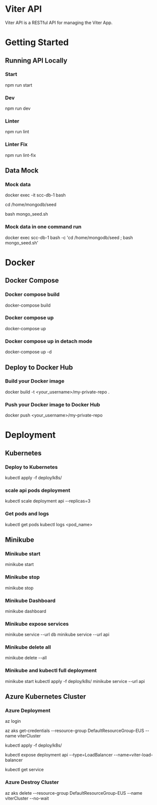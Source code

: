 # Viter API
Viter API is a RESTful API for managing the Viter App.

# Getting Started

## Running API Locally
### Start
npm run start

### Dev
npm run dev

### Linter
npm run lint

### Linter Fix 
npm run lint-fix

## Data Mock
### Mock data
docker exec -it scc-db-1 bash

cd /home/mongodb/seed

bash mongo_seed.sh

### Mock data in one command run 
docker exec scc-db-1 bash -c 'cd /home/mongodb/seed ; bash mongo_seed.sh' 

# Docker

## Docker Compose
### Docker compose build
docker-compose build

### Docker compose up
docker-compose up

### Docker compose up in detach mode
docker-compose up -d

## Deploy to Docker Hub

### Build your Docker image
docker build -t <your_username>/my-private-repo .

### Push your Docker image to Docker Hub
docker push <your_username>/my-private-repo

# Deployment

## Kubernetes
### Deploy to Kubernetes
kubectl apply -f deploy/k8s/

### scale api pods deployment
kubectl scale deployment api --replicas=3

### Get pods and logs
kubectl get pods
kubectl logs <pod_name>

## Minikube
### Minikube start
minikube start

### Minikube stop
minikube stop

### Minikube Dashboard
minikube dashboard

### Minikube expose services
minikube service --url db
minikube service --url api

### Minikube delete all
minikube delete --all

### Minikube and kubectl full deployment
minikube start
kubectl apply -f deploy/k8s/
minikube service --url api

## Azure Kubernetes Cluster
### Azure Deployment
az login

az aks get-credentials --resource-group DefaultResourceGroup-EUS --name viterCluster

kubectl apply -f deploy/k8s/

kubectl expose deployment api --type=LoadBalancer --name=viter-load-balancer

kubectl get service

### Azure Destroy Cluster
az aks delete --resource-group DefaultResourceGroup-EUS --name viterCluster --no-wait
